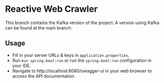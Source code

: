 # Reactive Web Crawler

This branch contains the Kafka version of the project. A version using Kafka can be found at the main branch.

## Usage

* Fill in your server URLs & keys in `application.properties`.
* Run `mvn spring-boot:run` or run the `spring-boot:run` configuration in your IDE.
* Navigate to http://localhost:8080/swagger-ui in your web browser to access the API documentation.

